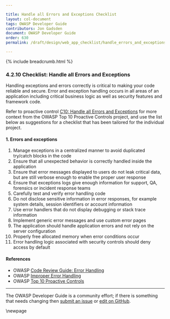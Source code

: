 ```yaml
---

title: Handle all Errors and Exceptions Checklist
layout: col-document
tags: OWASP Developer Guide
contributors: Jon Gadsden
document: OWASP Developer Guide
order: 630
permalink: /draft/design/web_app_checklist/handle_errors_and_exceptions/

---
```


{% include breadcrumb.html %}

### 4.2.10 Checklist: Handle all Errors and Exceptions

Handling exceptions and errors correctly is critical to making your code reliable and secure.
Error and exception handling occurs in all areas of an application including critical business logic
as well as security features and framework code.

Refer to proactive control [C10: Handle all Errors and Exceptions][control10]
for more context from the OWASP Top 10 Proactive Controls project,
and use the list below as suggestions for a checklist that has been tailored for the individual project.

#### 1. Errors and exceptions

1. Manage exceptions in a centralized manner to avoid duplicated try/catch blocks in the code
1. Ensure that all unexpected behavior is correctly handled inside the application
1. Ensure that error messages displayed to users do not leak critical data,
    but are still verbose enough to enable the proper user response
1. Ensure that exceptions logs give enough information for support, QA, forensics or incident response teams
1. Carefully test and verify error handling code
1. Do not disclose sensitive information in error responses, for example
    system details, session identifiers or account information
1. Use error handlers that do not display debugging or stack trace information
1. Implement generic error messages and use custom error pages
1. The application should handle application errors and not rely on the server configuration
1. Properly free allocated memory when error conditions occur
1. Error handling logic associated with security controls should deny access by default

#### References

* OWASP [Code Review Guide: Error Handling][review]
* OWASP [Improper Error Handling][handle]
* OWASP [Top 10 Proactive Controls][proactive10]

----

The OWASP Developer Guide is a community effort; if there is something that needs changing
then [submit an issue][issue060210] or [edit on GitHub][edit060210].

[control10]: https://owasp.org/www-project-proactive-controls/v3/en/c10-errors-exceptions
[handle]: https://owasp.org/www-community/Improper_Error_Handling
[issue060210]: https://github.com/OWASP/www-project-developer-guide/issues/new?labels=enhancement&template=request.md&title=Update:%2006-design/02-web-app-checklist/10-handle-errors-exceptions
[edit060210]: https://github.com/OWASP/www-project-developer-guide/blob/main/draft/06-design/02-web-app-checklist/10-handle-errors-exceptions.md
[proactive10]: https://owasp.org/www-project-proactive-controls/
[review]: https://owasp.org/www-project-code-review-guide/

\newpage
